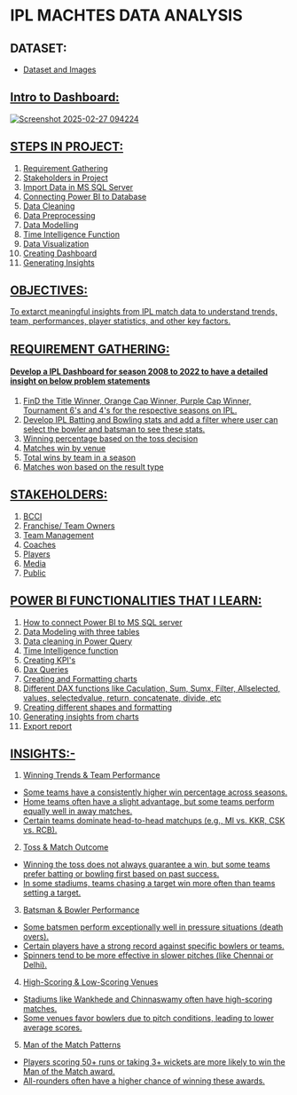 # IPL MACHTES DATA ANALYSIS
## DATASET:
- <a href="https://drive.google.com/file/d/1COTiDculZt8BN3ORVkeekU3WGkdJKksN/view?usp=sharing"> Dataset and Images

## Intro to Dashboard:
![Screenshot 2025-02-27 094224](https://github.com/user-attachments/assets/5a2b27cf-58bb-4d0f-bbce-98285bd8c95d)
## STEPS IN PROJECT:
1. Requirement Gathering
2. Stakeholders in Project
3. Import Data in MS SQL Server
4. Connecting Power BI to Database
5. Data Cleaning
6. Data Preprocessing
7. Data Modelling
8. Time Intelligence Function
9. Data Visualization
10. Creating Dashboard
11. Generating Insights

## OBJECTIVES:  
To extarct meaningful insights from IPL match data to understand trends, team, performances, player statistics, and other key factors.

## REQUIREMENT GATHERING:
#### Develop a IPL Dashboard for season 2008 to 2022 to have a detailed insight on below problem statements
1. FinD the Title Winner, Orange Cap Winner, Purple Cap Winner, Tournament 6's and 4's for the respective seasons on IPL.
2. Develop IPL Batting and Bowling stats and add a filter where user can select the bowler and batsman to see these stats.
3. Winning percentage based on the toss decision
4. Matches win by venue
5. Total wins by team in a season
6. Matches won based on the result type

## STAKEHOLDERS:
1. BCCI
2. Franchise/ Team Owners
3. Team Management
4. Coaches
5. Players
6. Media
7. Public

## POWER BI FUNCTIONALITIES THAT I LEARN:
1. How to connect Power BI to MS SQL server
2. Data Modeling with three tables
3. Data cleaning in Power Query
4. Time Intelligence function
5. Creating KPI's
6. Dax Queries
7. Creating and Formatting charts
8. Different DAX functions like Caculation, Sum, Sumx, Filter, Allselected, values, selectedvalue, return, concatenate, divide, etc
9. Creating different shapes and formatting
10. Generating insights from charts
11. Export report

## INSIGHTS:-
1. Winning Trends & Team Performance
- Some teams have a consistently higher win percentage across seasons.
- Home teams often have a slight advantage, but some teams perform equally well in away matches.
- Certain teams dominate head-to-head matchups (e.g., MI vs. KKR, CSK vs. RCB).

2. Toss & Match Outcome
- Winning the toss does not always guarantee a win, but some teams prefer batting or bowling first based on past success.
- In some stadiums, teams chasing a target win more often than teams setting a target.

3. Batsman & Bowler Performance
- Some batsmen perform exceptionally well in pressure situations (death overs).
- Certain players have a strong record against specific bowlers or teams.
- Spinners tend to be more effective in slower pitches (like Chennai or Delhi).

4. High-Scoring & Low-Scoring Venues
- Stadiums like Wankhede and Chinnaswamy often have high-scoring matches.
- Some venues favor bowlers due to pitch conditions, leading to lower average scores.

5. Man of the Match Patterns
- Players scoring 50+ runs or taking 3+ wickets are more likely to win the Man of the Match award.
- All-rounders often have a higher chance of winning these awards.
















